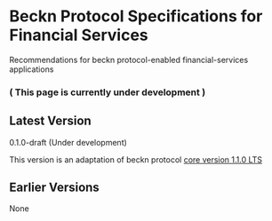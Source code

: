 # Beckn Protocol Specifications for Financial Services
Recommendations for beckn protocol-enabled financial-services applications

### ( This page is currently under development )


## Latest Version

0.1.0-draft (Under development)

This version is an adaptation of beckn protocol [core version 1.1.0 LTS](https://github.com/beckn/protocol-specifications)

## Earlier Versions

None
